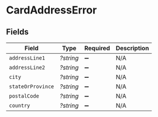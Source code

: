 # CardAddressError


## Fields

| Field              | Type               | Required           | Description        |
| ------------------ | ------------------ | ------------------ | ------------------ |
| `addressLine1`     | *?string*          | :heavy_minus_sign: | N/A                |
| `addressLine2`     | *?string*          | :heavy_minus_sign: | N/A                |
| `city`             | *?string*          | :heavy_minus_sign: | N/A                |
| `stateOrProvince`  | *?string*          | :heavy_minus_sign: | N/A                |
| `postalCode`       | *?string*          | :heavy_minus_sign: | N/A                |
| `country`          | *?string*          | :heavy_minus_sign: | N/A                |